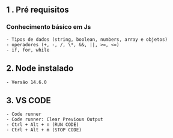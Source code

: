 ## 1 . Pré requisitos

### Conhecimento básico em Js

    - Tipos de dados (string, boolean, numbers, array e objetos)
    - operadores (+, -, /, \*, &&, ||, >=, <=)
    - if, for, while

## 2. Node instalado

    - Versão 14.6.0

## 3. VS CODE

    - Code runner
    - Code runner: Clear Previous Output
    - Ctrl + Alt + n (RUN CODE)
    - Ctrl + Alt + m (STOP CODE)
